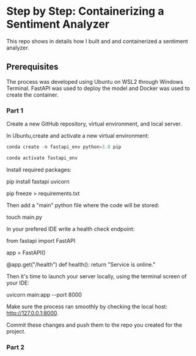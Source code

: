 # Step by Step: Containerizing a Sentiment Analyzer

This repo shows in details how I built and and containerized a sentiment analyzer.

## Prerequisites
The process was developed using Ubuntu on WSL2 through Windows Terminal. FastAPI was used to deploy the model and Docker was used to create the container.

### Part 1
Create a new GitHub repository, virtual environment, and local server.

In Ubuntu,create and activate a new virtual environment:

```python
conda create -n fastapi_env python=3.8 pip

conda activate fastapi_env
```

Install required packages:

pip install fastapi uvicorn

pip freeze > requirements.txt

Then add a "main" python file where the code will be stored:

touch main.py

In your prefered IDE write a health check endpoint:

from fastapi import FastAPI

app = FastAPI()

@app.get("/health")
def health():
    return "Service is online."

Then it's time to launch your server locally, using the terminal screen of your IDE: 

uvicorn main:app --port 8000

Make sure the process ran smoothly by checking the local host: http://127.0.0.1:8000. 

Commit these changes and push them to the repo you created for the project.

### Part 2
